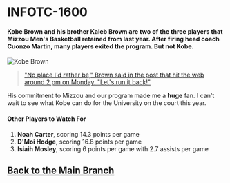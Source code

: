 # INFOTC-1600

#### Kobe Brown and his brother Kaleb Brown are two of the three players that Mizzou Men's Basketball retained from last year. After firing head coach Cuonzo Martin, many players exited the program. But not Kobe.

![Kobe Brown](https://dbukjj6eu5tsf.cloudfront.net/sidearm.sites/mutigers.com/images/2022/3/9/MZ2_1363.jpeg)
>["No place I'd rather be," Brown said in the post that hit the web around 2 pm on Monday.  "Let's run it back!"](https://www.komu.com/sports/mizzous-brown-confirms-hes-staying/article_5846e076-cfd3-11ec-892e-0345eaac3ee3.html)

His commitment to Mizzou and our program made me a **huge** fan. I can't wait to see what Kobe can do for the University on the court this year.

#### Other Players to Watch For
1. **Noah Carter**, scoring 14.3 points per game
2. **D'Moi Hodge**, scoring 16.8 points per game
3. **Isiaih Mosley**, scoring 6 points per game with 2.7 assists per game



## [Back to the Main Branch](https://github.com/gabrielivey/INFOTC-1600)
